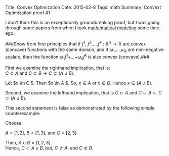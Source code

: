 ﻿Title:  Convex Optimization
Date: 2015-02-8
Tags: math
Summary: Convext Optimization proof #1

I don't think this is an exceptionally groundbreaking proof, but I was going through some papers from when I took [mathematical modeling](http://bulletin.sfsu.edu/sfstatebulletin/courses/40444) some time ago.

###Show from first principles that if $f^1$, $f^2$,...,$f^k$ : $\mathbb{R^n} \rightarrow \mathbb{R}$ are convex (concave) functions with the same domain, and if $\omega_1$,...,$\omega_k$ are non-negative scalars, then the function $\omega_1 f^1 +$...$+ \omega_k f^k$ is also convex (concave).###


First we examine the righthand implication, that is:  
$C \subset A$ and $C \subset B \rightarrow C \subset (A \cup B)$.   

Let $x \in C $. Then $x \in A $. So, $x \in A$ or $x \in B$. Hence $x \in (A \cup B)$.  

Second, we examine the lefthand implication, that is
$C \subset A$ and $C \subset B \leftarrow C \subset (A \cup B)$.  

This second statement is false as demonstrated by the following simple counterexample:  

Choose:  

$A = [1, 2]$, $B =[1, 3]$, and $C =[2, 3]$.  

Then, $A\cup B =[1,2,3]$.  
Hence, $C \subset A \cup B$, but, $C \not\subset A$, and $C \not\subset B$.

